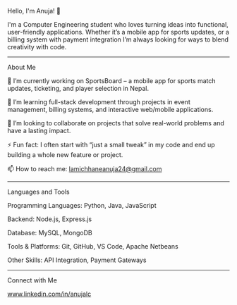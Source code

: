 Hello, I'm Anuja! 👋

I'm a Computer Engineering student who loves turning ideas into functional, user-friendly applications. Whether it’s a mobile app for sports updates, or a billing system with payment integration I’m always looking for ways to blend creativity with code.

------------------------------------------------------------------------------------------------------------------------------------------------------------------------------------------------------------------------------------------------------------------------------

About Me

🔭 I’m currently working on SportsBoard – a mobile app for sports match updates, ticketing, and player selection in Nepal.

🌱 I’m learning full-stack development through projects in event management, billing systems, and interactive web/mobile applications.

👯 I’m looking to collaborate on projects that solve real-world problems and have a lasting impact.

⚡ Fun fact: I often start with “just a small tweak” in my code and end up building a whole new feature or project.

📫 How to reach me: lamichhaneanuja24@gmail.com

------------------------------------------------------------------------------------------------------------------------------------------------------------------------------------------------------------------------------------------------------------------------------

Languages and Tools

Programming Languages: Python, Java, JavaScript

Backend: Node.js, Express.js

Database: MySQL, MongoDB

Tools & Platforms: Git, GitHub, VS Code, Apache Netbeans

Other Skills: API Integration, Payment Gateways

------------------------------------------------------------------------------------------------------------------------------------------------------------------------------------------------------------------------------------------------------------------------------

Connect with Me

www.linkedin.com/in/anujalc
